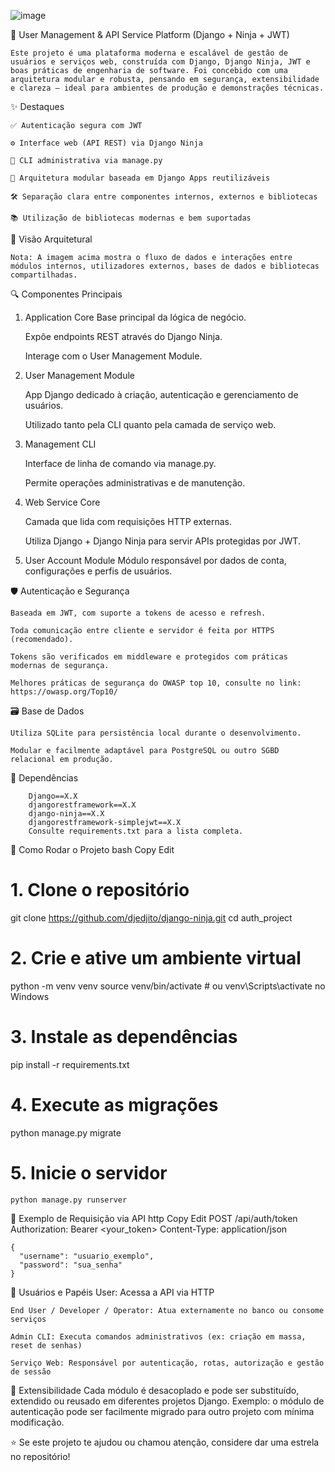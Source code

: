 ![image](https://github.com/user-attachments/assets/924e12e7-aea3-4142-acbe-9942eefe837e)

🔐 User Management & API Service Platform (Django + Ninja + JWT)

    Este projeto é uma plataforma moderna e escalável de gestão de usuários e serviços web, construída com Django, Django Ninja, JWT e boas práticas de engenharia de software. Foi concebido com uma arquitetura modular e robusta, pensando em segurança, extensibilidade e clareza — ideal para ambientes de produção e demonstrações técnicas.

✨ Destaques

    ✅ Autenticação segura com JWT
    
    ⚙️ Interface web (API REST) via Django Ninja
    
    🧰 CLI administrativa via manage.py
    
    🧩 Arquitetura modular baseada em Django Apps reutilizáveis
    
    🛠️ Separação clara entre componentes internos, externos e bibliotecas
    
    📚 Utilização de bibliotecas modernas e bem suportadas

🧠 Visão Arquitetural

    Nota: A imagem acima mostra o fluxo de dados e interações entre módulos internos, utilizadores externos, bases de dados e bibliotecas compartilhadas.

🔍 Componentes Principais

1. Application Core
    Base principal da lógica de negócio.

    Expõe endpoints REST através do Django Ninja.

    Interage com o User Management Module.

2. User Management Module

    App Django dedicado à criação, autenticação e gerenciamento de usuários.

    Utilizado tanto pela CLI quanto pela camada de serviço web.

3. Management CLI
   
    Interface de linha de comando via manage.py.

    Permite operações administrativas e de manutenção.

4. Web Service Core
   
    Camada que lida com requisições HTTP externas.

    Utiliza Django + Django Ninja para servir APIs protegidas por JWT.

5. User Account Module
    Módulo responsável por dados de conta, configurações e perfis de usuários.

🛡️ Autenticação e Segurança

    Baseada em JWT, com suporte a tokens de acesso e refresh.

    Toda comunicação entre cliente e servidor é feita por HTTPS (recomendado).

    Tokens são verificados em middleware e protegidos com práticas modernas de segurança.

    Melhores práticas de segurança do OWASP top 10, consulte no link: https://owasp.org/Top10/

🗃️ Base de Dados

    Utiliza SQLite para persistência local durante o desenvolvimento.

    Modular e facilmente adaptável para PostgreSQL ou outro SGBD relacional em produção.

🔧 Dependências

        Django==X.X
        djangorestframework==X.X
        django-ninja==X.X
        djangorestframework-simplejwt==X.X
        Consulte requirements.txt para a lista completa.

🚀 Como Rodar o Projeto
    bash
    Copy
    Edit
# 1. Clone o repositório
git clone https://github.com/djedjito/django-ninja.git
cd auth_project

# 2. Crie e ative um ambiente virtual
python -m venv venv
source venv/bin/activate  # ou venv\Scripts\activate no Windows

# 3. Instale as dependências
pip install -r requirements.txt

# 4. Execute as migrações
python manage.py migrate

# 5. Inicie o servidor
    python manage.py runserver
📮 Exemplo de Requisição via API
    http
    Copy
    Edit
    POST /api/auth/token
    Authorization: Bearer <your_token>
    Content-Type: application/json

    {
      "username": "usuario_exemplo",
      "password": "sua_senha"
    }
👤 Usuários e Papéis
    User: Acessa a API via HTTP
    
    End User / Developer / Operator: Atua externamente no banco ou consome serviços
    
    Admin CLI: Executa comandos administrativos (ex: criação em massa, reset de senhas)
    
    Serviço Web: Responsável por autenticação, rotas, autorização e gestão de sessão

🔄 Extensibilidade
    Cada módulo é desacoplado e pode ser substituído, extendido ou reusado em diferentes projetos Django. Exemplo: o módulo de autenticação pode ser facilmente migrado para outro projeto com mínima modificação.

⭐ Se este projeto te ajudou ou chamou atenção, considere dar uma estrela no repositório!
